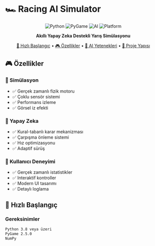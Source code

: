 # 🏎️ Racing AI Simulator

<div align="center">

![Python](https://img.shields.io/badge/Python-3.8%2B-blue)
![PyGame](https://img.shields.io/badge/PyGame-2.5.0-green)
![AI](https://img.shields.io/badge/AI-Reinforcement%20Learning-orange)
![Platform](https://img.shields.io/badge/Platform-Windows%20%7C%20Mac%20%7C%20Linux-lightgrey)

**Akıllı Yapay Zeka Destekli Yarış Simülasyonu**

[🚀 Hızlı Başlangıç](#-hızlı-başlangıç) • [🎮 Özellikler](#-özellikler) • [🤖 AI Yetenekleri](#-ai-yetenekleri) • [📁 Proje Yapısı](#-proje-yapısı)

</div>

## 🎮 Özellikler

### 🚗 Simülasyon
- ✅ Gerçek zamanlı fizik motoru
- ✅ Çoklu sensör sistemi
- ✅ Performans izleme
- ✅ Görsel iz efekti

### 🤖 Yapay Zeka
- ✅ Kural-tabanlı karar mekanizması
- ✅ Çarpışma önleme sistemi
- ✅ Hız optimizasyonu
- ✅ Adaptif sürüş

### 🎯 Kullanıcı Deneyimi
- ✅ Gerçek zamanlı istatistikler
- ✅ Interaktif kontroller
- ✅ Modern UI tasarımı
- ✅ Detaylı loglama

## 🚀 Hızlı Başlangıç

### Gereksinimler
```bash
Python 3.8 veya üzeri
PyGame 2.5.0
NumPy
